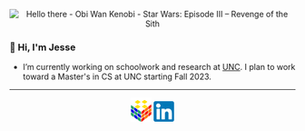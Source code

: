 <p align="center">
  <img src="https://media.giphy.com/media/xTiIzJSKB4l7xTouE8/giphy.gif" alt="Hello there - Obi Wan Kenobi - Star Wars: Episode III – Revenge of the Sith">
</p>
  
### 👋 Hi, I'm Jesse

- I’m currently working on schoolwork and research at [UNC](https://unc.edu). I plan to work toward a Master's in CS at UNC starting Fall 2023.

---
<p align="center">
  <a href="https://jessewei.dev"><img width=36px src="img/jesseweidev-logo.jpg"></a> <a href="https://www.linkedin.com/in/jessew13/"><img width=36px src="img/linkedin-logo.jpg"></a>
</p>
